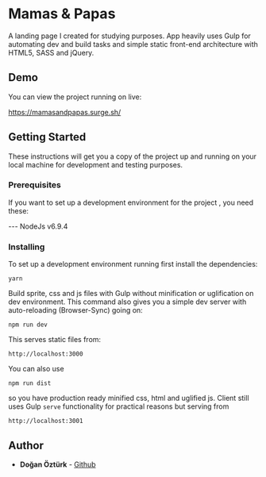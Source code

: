 # Mamas & Papas

A landing page I created for studying purposes. App heavily uses Gulp for automating dev and build tasks and simple static front-end architecture with HTML5, SASS and jQuery.

## Demo

You can view the project running on live:

https://mamasandpapas.surge.sh/

## Getting Started

These instructions will get you a copy of the project up and running on your local machine for development and testing purposes.

### Prerequisites

If you want to set up a development environment for the project , you need these:

--- NodeJs v6.9.4

### Installing

To set up a development environment running first install the dependencies:

```
yarn
```

Build sprite, css and js files with Gulp without minification or uglification on dev environment. This command also gives you a simple dev server with auto-reloading (Browser-Sync) going on:

```
npm run dev
```

This serves static files from:

```
http://localhost:3000
```

You can also use

```
npm run dist
```

so you have production ready minified css, html and uglified js. Client still uses Gulp ``serve`` functionality for practical reasons but serving from

```
http://localhost:3001
```

## Author

* **Doğan Öztürk** - [Github](https://github.com/doganozturk)